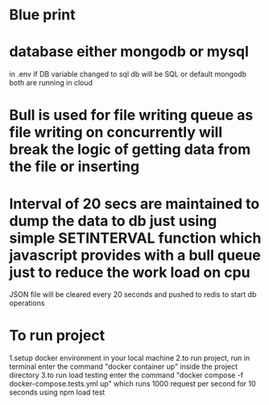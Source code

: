 # Blue print 
# database either mongodb or mysql
in .env if DB variable changed to sql db will be SQL or default mongodb both are running in cloud 

# Bull is used for file writing queue as file writing on concurrently will break the logic of getting data from the file or inserting
# Interval of 20 secs are maintained to dump the data to db just using simple SETINTERVAL function which javascript provides with a bull queue just to reduce the work load on cpu

JSON file will be cleared every 20 seconds and pushed to redis to start db operations

# To run project 
1.setup docker environment in your local machine 
2.to run project, run in terminal enter the command "docker container up" inside the project directory
3.to run load testing enter the command "docker compose -f docker-compose.tests.yml up" which runs 1000 request per second for 10 seconds using npm load test
